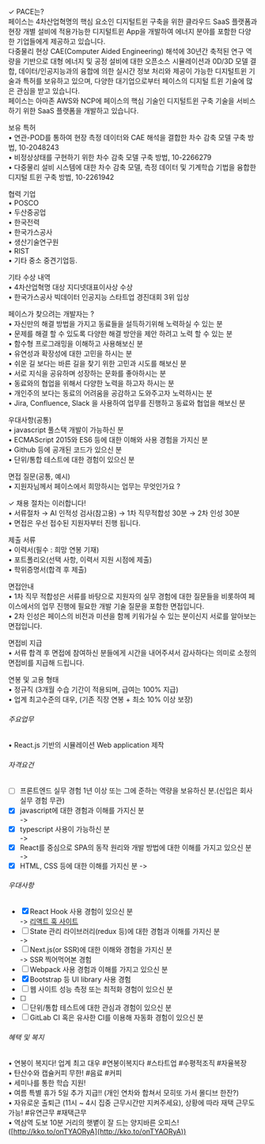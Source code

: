 


✓ PACE는?  
페이스는 4차산업혁명의 핵심 요소인 디지털트윈 구축을 위한 클라우드 SaaS 플랫폼과 현장 개별 설비에 적용가능한 디지털트윈 App을 개발하여 에너지 분야를 포함한 다양한 기업들에게 제공하고 있습니다.  
다중물리 현상 CAE(Computer Aided Engineering) 해석에 30년간 축적된 연구 역량을 기반으로 대형 에너지 및 공정 설비에 대한 오픈소스 시뮬레이션과 0D/3D 모델 결합, 데이터/인공지능과의 융합에 의한 실시간 정보 처리와 제공이 가능한 디지털트윈 기술과 특허를 보유하고 있으며, 다양한 대기업으로부터 페이스의 디지털 트윈 기술에 많은 관심을 받고 있습니다.  
페이스는 아마존 AWS와 NCP에 페이스의 핵심 기술인 디지털트윈 구축 기술을 서비스 하기 위한 SaaS 플랫폼을 개발하고 있습니다.  
  
보유 특허  
• 연관-POD를 통하여 현장 측정 데이터와 CAE 해석을 결합한 차수 감축 모델 구축 방법, 10-2048243  
• 비정상상태를 구현하기 위한 차수 감축 모델 구축 방법, 10-2266279  
• 다중물리 설비 시스템에 대한 차수 감축 모델, 측정 데이터 및 기계학습 기법을 융합한 디지털 트윈 구축 방법, 10-2261942  
  
협력 기업  
• POSCO  
• 두산중공업  
• 한국전력  
• 한국가스공사  
• 생산기술연구원  
• RIST  
• 기타 중소 중견기업등.  
  
기타 수상 내역  
• 4차산업혁명 대상 지디넷대표이사상 수상  
• 한국가스공사 빅데이터 인공지능 스타트업 경진대회 3위 입상  
  
  
페이스가 찾으려는 개발자는 ?  
• 자신만의 해결 방법을 가지고 동료들을 설득하기위해 노력하실 수 있는 분  
• 문제를 해결 할 수 있도록 다양한 해결 방안을 제안 하려고 노력 할 수 있는 분  
• 함수형 프로그래밍을 이해하고 사용해보신 분  
• 유연성과 확장성에 대한 고민을 하시는 분  
• 쉬운 길 보다는 바른 길을 찾기 위한 고민과 시도를 해보신 분  
• 서로 지식을 공유하며 성장하는 문화를 좋아하시는 분  
• 동료와의 협업을 위해서 다양한 노력을 하고자 하시는 분  
• 개인주의 보다는 동료의 어려움을 공감하고 도와주고자 노력하시는 분  
• Jira, Confluence, Slack 을 사용하여 업무를 진행하고 동료와 협업을 해보신 분  
  
우대사항(공통)  
• javascript 풀스택 개발이 가능하신 분  
• ECMAScript 2015와 ES6 등에 대한 이해와 사용 경험을 가지신 분  
• Github 등에 공개된 코드가 있으신 분  
• 단위/통합 테스트에 대한 경험이 있으신 분  
  
면접 질문(공통, 예시)  
• 지원자님께서 페이스에서 희망하시는 업무는 무엇인가요 ?  
  
✓ 채용 절차는 이러합니다!  
• 서류절차 → AI 인적성 검사(참고용) → 1차 직무적합성 30분 → 2차 인성 30분  
• 면접은 우선 접수된 지원자부터 진행 됩니다.  
  
제출 서류  
• 이력서(필수 : 희망 연봉 기재)  
• 포트폴리오(선택 사항, 이력서 지원 시점에 제출)  
• 학위증명서(합격 후 제출)  
  
면접안내  
• 1차 직무 적합성은 서류를 바탕으로 지원자의 실무 경험에 대한 질문들을 비롯하여 페이스에서의 업무 진행에 필요한 개발 기술 질문을 포함한 면접입니다.  
• 2차 인성은 페이스의 비전과 미션을 함께 키워가실 수 있는 분이신지 서로를 알아보는 면접입니다.  
  
면접비 지급  
• 서류 합격 후 면접에 참여하신 분들에게 시간을 내어주셔서 감사하다는 의미로 소정의 면접비를 지급해 드립니다.  
  
연봉 및 고용 형태  
• 정규직 (3개월 수습 기간이 적용되며, 급여는 100% 지급)  
• 업계 최고수준의 대우, (기존 직장 연봉 + 최소 10% 이상 보장)

###### 주요업무

• React.js 기반의 시뮬레이션 Web application 제작

###### 자격요건

- [ ]  프론트엔드 실무 경험 1년 이상 또는 그에 준하는 역량을 보유하신 분.(신입은 회사 실무 경험 무관)  
- [x] javascript에 대한 경험과 이해를 가지신 분  
	-> 
- [x] typescript 사용이 가능하신 분  
	-> 
- [x] React를 중심으로 SPA의 동작 원리와 개발 방법에 대한 이해를 가지고 있으신 분  
	-> 
- [x] HTML, CSS 등에 대한 이해를 가지신 분
	-> 

###### 우대사항

- [x] React Hook 사용 경험이 있으신 분  
	-> [리액트 훅 사이트](https://defineall.tistory.com/900)
- [ ] State 관리 라이브러리(redux 등)에 대한 경험과 이해를 가지신 분  
	-> 
- [ ] Next.js(or SSR)에 대한 이해와 경험을 가지신 분  
	-> SSR 찍어먹어본 경험 
- [ ] Webpack 사용 경험과 이해를 가지고 있으신 분  
- [x] Bootstrap 등 UI library 사용 경험  
- [ ] 웹 사이트 성능 측정 또는 최적화 경험이 있으신 분 
- [ ] 
- [ ] 단위/통합 테스트에 대한 관심과 경험이 있으신 분  
- [ ] GitLab CI 혹은 유사한 CI를 이용해 자동화 경험이 있으신 분

###### 혜택 및 복지

• 연봉이 복지다! 업계 최고 대우 #연봉이복지다 #스타트업 #수평적조직 #자율복장  
• 탄산수와 캡슐커피 무한! #음료 #커피  
• 세미나를 통한 학습 지원!  
• 여름 특별 휴가 5일 추가 지급!! (개인 연차와 합쳐서 모히또 가서 몰디브 한잔?)  
• 자유로운 출퇴근 (11시 ~ 4시 집중 근무시간만 지켜주세요), 상황에 따라 재택 근무도 가능! #유연근무 #재택근무  
• 역삼역 도보 10분 거리의 햇볕이 잘 드는 양지바른 오피스!([http://kko.to/onTYAORyA](http://kko.to/onTYAORyA))